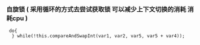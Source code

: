 ### 自旋锁 ( 采用循环的方式去尝试获取锁 可以减少上下文切换的消耗 消耗cpu )
``` 
 do{
  } while(!this.compareAndSwapInt(var1, var2, var5, var5 + var4));
```